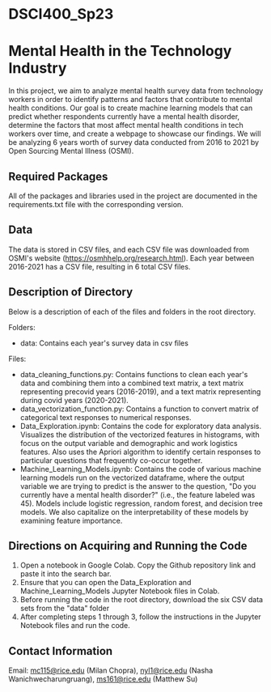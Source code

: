 # DSCI400_Sp23

# Mental Health in the Technology Industry

In this project, we aim to analyze mental health survey data from technology workers in order to identify patterns and factors that contribute to mental health conditions. Our goal is to create machine learning models that can predict whether respondents currently have a mental health disorder, determine the factors that most affect mental health conditions in tech workers over time, and create a webpage to showcase our findings. We will be analyzing 6 years worth of survey data conducted from 2016 to 2021 by Open Sourcing Mental Illness (OSMI).









## Required Packages

All of the packages and libraries used in the project are documented in the requirements.txt file with the corresponding version.




## Data

The data is stored in CSV files, and each CSV file was downloaded from OSMI's website (https://osmhhelp.org/research.html). Each year between 2016-2021 has a CSV file, resulting in 6 total CSV files. 

## Description of Directory

Below is a description of each of the files and folders in the root directory.

Folders:
- data: Contains each year's survey data in csv files 

Files:
- data_cleaning_functions.py: Contains functions to clean each year's data and combining them into a combined text matrix, a text matrix representing precovid years (2016-2019), and a text matrix representing during covid years (2020-2021).
- data_vectorization_function.py: Contains a function to convert matrix of categorical text responses to numerical responses.
- Data_Exploration.ipynb: Contains the code for exploratory data analysis. Visualizes the distribution of the vectorized features in histograms, with focus on the output variable and demographic and work logistics features. Also uses the Apriori algorithm to identify certain responses to particular questions that frequently co-occur together.
- Machine_Learning_Models.ipynb: Contains the code of various machine learning models run on the vectorized dataframe, where the output variable we are trying to predict is the answer to the question, "Do you currently have a mental health disorder?" (i.e., the feature labeled was 45). Models include logistic regression, random forest, and decision tree models. We also capitalize on the interpretability of these models by examining feature importance.




## Directions on Acquiring and Running the Code

1. Open a notebook in Google Colab. Copy the Github repository link and paste it into the search bar. 
2. Ensure that you can open the Data_Exploration and Machine_Learning_Models Jupyter Notebook files in Colab.
3. Before running the code in the root directory, download the six CSV data sets from the "data" folder
4. After completing steps 1 through 3, follow the instructions in the Jupyter Notebook files and run the code.

## Contact Information
Email: mc115@rice.edu (Milan Chopra), nyl1@rice.edu (Nasha Wanichwecharungruang), ms161@rice.edu (Matthew Su)
